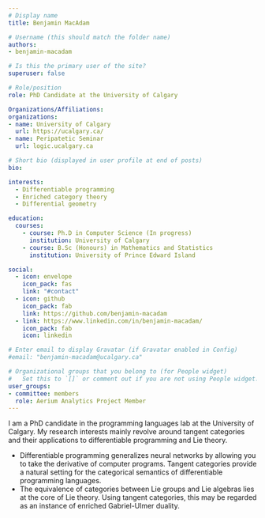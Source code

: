 ```yaml
---
# Display name
title: Benjamin MacAdam

# Username (this should match the folder name)
authors:
- benjamin-macadam

# Is this the primary user of the site?
superuser: false

# Role/position
role: PhD Candidate at the University of Calgary

Organizations/Affiliations:
organizations:
- name: University of Calgary
  url: https://ucalgary.ca/
- name: Peripatetic Seminar
  url: logic.ucalgary.ca

# Short bio (displayed in user profile at end of posts)
bio:

interests:
  - Differentiable programming
  - Enriched category theory
  - Differential geometry

education:
  courses:
    - course: Ph.D in Computer Science (In progress)
      institution: University of Calgary
    - course: B.Sc (Honours) in Mathematics and Statistics
      institution: University of Prince Edward Island

social:
  - icon: envelope
    icon_pack: fas
    link: "#contact"
  - icon: github
    icon_pack: fab
    link: https://github.com/benjamin-macadam
  - link: https://www.linkedin.com/in/benjamin-macadam/
    icon_pack: fab
    icon: linkedin

# Enter email to display Gravatar (if Gravatar enabled in Config)
#email: "benjamin-macadam@ucalgary.ca"

# Organizational groups that you belong to (for People widget)
#   Set this to `[]` or comment out if you are not using People widget.
user_groups:
- committee: members
  role: Aerium Analytics Project Member
---
```

I am a PhD candidate in the programming languages lab at the University of Calgary. My research interests mainly revolve around tangent categories and their applications to differentiable programming and Lie theory.

* Differentiable programming generalizes neural networks by allowing you to take the derivative of computer programs. Tangent categories provide a natural setting for the categorical semantics of differentiable programming languages. 
* The equivalence of categories between Lie groups and Lie algebras lies at the core of Lie theory. Using tangent categories, this may be regarded as an instance of enriched Gabriel-Ulmer duality.
